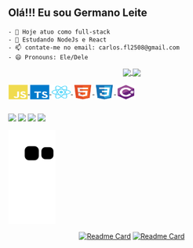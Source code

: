 ## Olá!!! Eu sou Germano Leite

    - 🔭 Hoje atuo como full-stack
    - 🌱 Estudando NodeJs e React 
    - 📫 contate-me no email: carlos.fl2508@gmail.com
    - 😄 Pronouns: Ele/Dele


<div align="center" style="display: inline_block" padding="20em">
  <a href="https://github.com/GermanoFLeite">
  <img align="center" height="180em" src="https://github-readme-stats.vercel.app/api?username=germanofleite&show_icons=true&theme=dracula&include_all_commits=true&count_private=true&cache_seconds=2000400&custom_title=Stat's My Git"/>    
  <img align="center" height="180em"  src="https://github-readme-stats.vercel.app/api/top-langs/?username=germanofleite&langs_count=7&layout=compact&theme=dracula&card_width=300&custom_title=Projects Languages"/>
</div>

<div style="display: inline_block" padding="20em" align="start"><br>
  <img align="center" alt="Rafa-Js" height="30" width="40" src="https://raw.githubusercontent.com/devicons/devicon/master/icons/javascript/javascript-plain.svg">
  <img align="center" alt="Rafa-Ts" height="30" width="40" src="https://raw.githubusercontent.com/devicons/devicon/master/icons/typescript/typescript-plain.svg">
  <img align="center" alt="Rafa-React" height="30" width="40" src="https://raw.githubusercontent.com/devicons/devicon/master/icons/react/react-original.svg">
  <img align="center" alt="Rafa-HTML" height="30" width="40" src="https://raw.githubusercontent.com/devicons/devicon/master/icons/html5/html5-original.svg">
  <img align="center" alt="Rafa-CSS" height="30" width="40" src="https://raw.githubusercontent.com/devicons/devicon/master/icons/css3/css3-original.svg">
  <img align="center" alt="Rafa-Csharp" height="30" width="40" src="https://raw.githubusercontent.com/devicons/devicon/master/icons/csharp/csharp-original.svg">

</div>

##

<div>
    
  <a href="https://instagram.com/germano.fl" target="_blank"><img src="https://img.shields.io/badge/-Instagram-%23E4405F?style=for-the-badge&logo=instagram&logoColor=white" target="_blank"></a>
 <a href="https://discord.gg/wagxzStdcR" target="_blank"><img src="https://img.shields.io/badge/Discord-7289DA?style=for-the-badge&logo=discord&logoColor=white" target="_blank"></a> 
  <a href = "mailto:carlos.fl2508@gmail.com"><img src="https://img.shields.io/badge/Gmail-D14836?style=for-the-badge&logo=gmail&logoColor=white" target="_blank"></a>
  <a href="https://www.linkedin.com/in/germanoferreiradev" target="_blank"><img src="https://img.shields.io/badge/-LinkedIn-%230077B5?style=for-the-badge&logo=linkedin&logoColor=white" target="_blank"></a> 
  
  ![Snake animation](https://github.com/germanofleite/germanofleite/blob/output/github-contribution-grid-snake.svg)
    
</div>
  
<div align="center" style="display: block" padding="20em">
    
[![Readme Card](https://github-readme-stats.vercel.app/api/pin?username=germanofleite&repo=HackthonUp&theme=dracula)](https://github.com/GermanoFLeite/HackthonUp)
[![Readme Card](https://github-readme-stats.vercel.app/api/pin?username=germanofleite&repo=DevFoods&theme=dracula)](https://github.com/GermanoFLeite/DevFoods)

</div>
